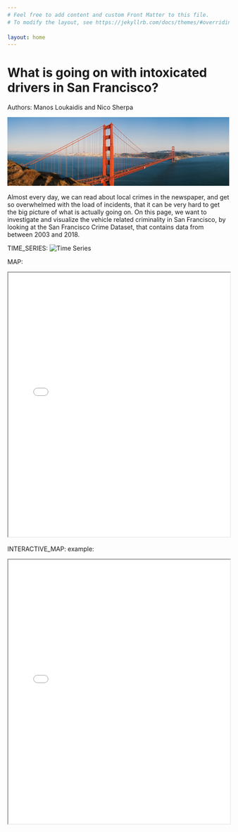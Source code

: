 ```yaml
---
# Feel free to add content and custom Front Matter to this file.
# To modify the layout, see https://jekyllrb.com/docs/themes/#overriding-theme-defaults

layout: home
---
```


<h1>What is going on with intoxicated drivers in San Francisco?</h1>

Authors: Manos Loukaidis and Nico Sherpa

![Golden Gate Bridge](assets/golden_gate.jpg)

Almost every day, we can read about local crimes in the newspaper, and get so overwhelmed with the load of incidents, that it can be very hard to get the big picture of what is actually going on. On this page, we want to investigate and visualize the vehicle related criminality in San Francisco, by looking at the San Francisco Crime Dataset, that contains data from between 2003 and 2018.

TIME_SERIES:
![Time Series](assets/time%20series%20new.png.png)



MAP:
<iframe src="/assets/map.html" width="100%" height="600px"></iframe>


INTERACTIVE_MAP:
example:
<iframe src="/assets/Heatmap_with_time.html" width="100%" height="600px"></iframe>